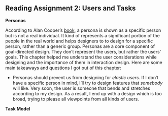 ## Reading Assignment 2: Users and Tasks

**Personas**

According to Alan Cooper’s [book](https://www.oreilly.com/library/view/inmates-are-running/0672326140/?ar), a persona is shown as a specific person but is not a real individual. It kind of represents a significant portion of the people in the real world and helps designers to to design for a specific person, rather than a generic group. Personas are a core component of goal-directed design. They don’t represent the users, but rather the users’ goals. This chapter helped me understand the user considerations while designing and the importance of them in interaction design. Here are some main takeaways and questions I got out of this chapter:

- Personas should prevent us from designing for _elastic users_. If I don’t have a specific person in mind, I’ll try to design features that _somebody_ will like. Very soon, the user is someone that bends and stretches according to my design. As a result, I end up with a design which is too broad, trying to please all viewpoints from all kinds of users.

**Task Model**
